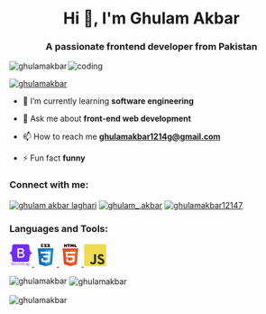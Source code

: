 <h1 align="center">Hi 👋, I'm Ghulam Akbar</h1>
<h3 align="center">A passionate frontend developer from Pakistan</h3>

<img align="right" alt="coding" width="400" src="https://user- images.githubusercontent.com/55389276/140866485-8fb1c876-9a8f-4d6a-98dc-08c4981eaf70.gif">

<p align="left"> <img src="https://komarev.com/ghpvc/?username=ghulamakbar&label=Profile%20views&color=0e75b6&style=flat" alt="ghulamakbar" /> </p>

<p align="left"> <a href="https://github.com/ryo-ma/github-profile-trophy"><img src="https://github-profile-trophy.vercel.app/?username=ghulamakbar" alt="ghulamakbar" /></a> </p>

- 🌱 I’m currently learning **software engineering**

- 💬 Ask me about **front-end web development**

- 📫 How to reach me **ghulamakbar1214g@gmail.com**

- ⚡ Fun fact **funny**

<h3 align="left">Connect with me:</h3>
<p align="left">
<a href="https://fb.com/ghulam akbar laghari" target="blank"><img align="center" src="https://raw.githubusercontent.com/rahuldkjain/github-profile-readme-generator/master/src/images/icons/Social/facebook.svg" alt="ghulam akbar laghari" height="30" width="40" /></a>
<a href="https://instagram.com/ghulam_.akbar" target="blank"><img align="center" src="https://raw.githubusercontent.com/rahuldkjain/github-profile-readme-generator/master/src/images/icons/Social/instagram.svg" alt="ghulam_.akbar" height="30" width="40" /></a>
<a href="https://www.youtube.com/c/ghulamakbar12147" target="blank"><img align="center" src="https://raw.githubusercontent.com/rahuldkjain/github-profile-readme-generator/master/src/images/icons/Social/youtube.svg" alt="ghulamakbar12147" height="30" width="40" /></a>
</p>

<h3 align="left">Languages and Tools:</h3>
<p align="left"> <a href="https://getbootstrap.com" target="_blank" rel="noreferrer"> <img src="https://raw.githubusercontent.com/devicons/devicon/master/icons/bootstrap/bootstrap-plain-wordmark.svg" alt="bootstrap" width="40" height="40"/> </a> <a href="https://www.w3schools.com/css/" target="_blank" rel="noreferrer"> <img src="https://raw.githubusercontent.com/devicons/devicon/master/icons/css3/css3-original-wordmark.svg" alt="css3" width="40" height="40"/> </a> <a href="https://www.w3.org/html/" target="_blank" rel="noreferrer"> <img src="https://raw.githubusercontent.com/devicons/devicon/master/icons/html5/html5-original-wordmark.svg" alt="html5" width="40" height="40"/> </a> <a href="https://developer.mozilla.org/en-US/docs/Web/JavaScript" target="_blank" rel="noreferrer"> <img src="https://raw.githubusercontent.com/devicons/devicon/master/icons/javascript/javascript-original.svg" alt="javascript" width="40" height="40"/> </a> </p>

<p><img align="left" src="https://github-readme-stats.vercel.app/api/top-langs?username=ghulamakbar&show_icons=true&locale=en&layout=compact" alt="ghulamakbar" /></p>

<p>&nbsp;<img align="center" src="https://github-readme-stats.vercel.app/api?username=ghulamakbar&show_icons=true&locale=en" alt="ghulamakbar" /></p>

<p><img align="center" src="https://github-readme-streak-stats.herokuapp.com/?user=ghulamakbar&" alt="ghulamakbar" /></p>
